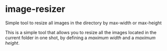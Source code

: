 # image-resizer
Simple tool to resize all images in the directory by max-width or max-height

This is a simple tool that allows you to resize all the images located in the current folder in one shot, by defining a _maximum width_ and a _maximum height_.

